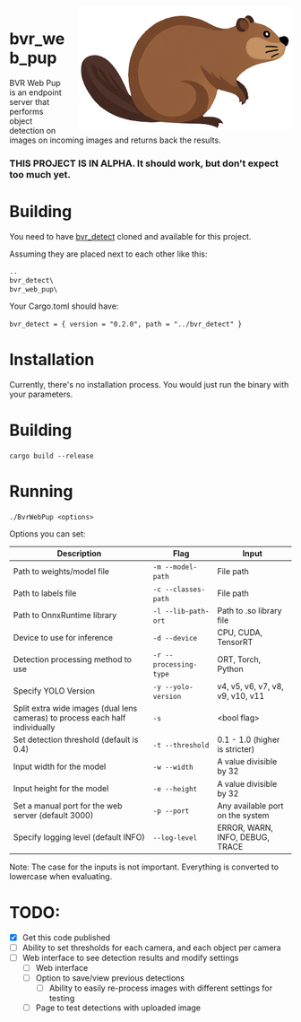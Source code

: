 <div style="float: right; margin-left: 20px;">
  <img alt="BVR Chirp Logo" src="logo.png" width="380" />
</div>

# bvr_web_pup



BVR Web Pup is an endpoint server that performs object detection on images on incoming images and returns back the results.

### THIS PROJECT IS IN ALPHA. It should work, but don't expect too much yet.

# Building

You need to have [bvr_detect](https://github.com/CeeBeeEh/bvr_detect) cloned and available for this project.

Assuming they are placed next to each other like this:

```
..
bvr_detect\
bvr_web_pup\
```

Your Cargo.toml should have:

`bvr_detect = { version = "0.2.0", path = "../bvr_detect" }`

# Installation

Currently, there's no installation process. You would just run the binary with your parameters.

# Building

`cargo build --release`

# Running

`./BvrWebPup <options>`

Options you can set:

| Description                                                                   | Flag                   | Input                            |
|-------------------------------------------------------------------------------|------------------------|----------------------------------|
| Path to weights/model file                                                    | `-m --model-path`      | File path                        |
| Path to labels file                                                           | `-c --classes-path`    | File path                        |
| Path to OnnxRuntime library                                                   | `-l --lib-path-ort`    | Path to .so library file         |
| Device to use for inference                                                   | `-d --device`          | CPU, CUDA, TensorRT              |
| Detection processing method to use                                            | `-r --processing-type` | ORT, Torch, Python               |
| Specify YOLO Version                                                          | `-y --yolo-version`    | v4, v5, v6, v7, v8, v9, v10, v11 |
| Split extra wide images (dual lens cameras) to process each half individually | `-s `                  | \<bool flag>                     |
| Set detection threshold (default is 0.4)                                      | `-t --threshold`       | 0.1 - 1.0 (higher is stricter)   |
| Input width for the model                                                     | `-w --width`           | A value divisible by 32          |
| Input height for the model                                                    | `-e --height`          | A value divisible by 32          |
| Set a manual port for the web server (default 3000)                           | `-p --port`            | Any available port on the system |
| Specify logging level (default INFO)                                          | `--log-level`          | ERROR, WARN, INFO, DEBUG, TRACE  |

Note: The case for the inputs is not important. Everything is converted to lowercase when evaluating.

# TODO:
- [x] Get this code published
- [ ] Ability to set thresholds for each camera, and each object per camera
- [ ] Web interface to see detection results and modify settings 
  - [ ] Web interface
  - [ ] Option to save/view previous detections
    - [ ] Ability to easily re-process images with different settings for testing
  - [ ] Page to test detections with uploaded image
